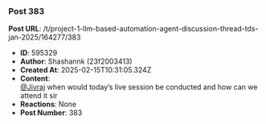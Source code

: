 ### Post 383
**Post URL**: /t/project-1-llm-based-automation-agent-discussion-thread-tds-jan-2025/164277/383
- **ID**: 595329
- **Author**: Shashannk (23f2003413)
- **Created At**: 2025-02-15T10:31:05.324Z
- **Content**:  
  <a class="mention" href="/u/jivraj">@Jivraj</a> when would today’s live session be conducted and how can we attend it sir
- **Reactions**: None
- **Post Number**: 383

